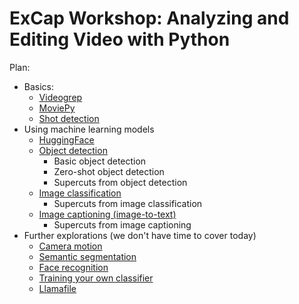 # ExCap Workshop: Analyzing and Editing Video with Python

Plan:

- Basics:
    - [Videogrep](https://antiboredom.github.io/videogrep/)
    - [MoviePy](https://zulko.github.io/moviepy/)
    - [Shot detection](https://www.scenedetect.com/)
- Using machine learning models
    - [HuggingFace](https://huggingface.co/models)
    - [Object detection](https://huggingface.co/models?pipeline_tag=object-detection&sort=trending)
        - Basic object detection
        - Zero-shot object detection
        - Supercuts from object detection
    - [Image classification](https://huggingface.co/models?pipeline_tag=image-classification&sort=trending)
        - Supercuts from image classification
    - [Image captioning (image-to-text)](https://huggingface.co/models?pipeline_tag=image-to-text&sort=trending)
        - Supercuts from image captioning
- Further explorations (we don't have time to cover today)
    - [Camera motion](https://github.com/antiboredom/camera-motion-detector)
    - [Semantic segmentation](https://huggingface.co/models?pipeline_tag=image-segmentation&sort=downloads)
    - [Face recognition](https://github.com/serengil/deepface)
    - [Training your own classifier](https://github.com/antiboredom/infinite-video-fall-2023/blob/e263612280ae238621f0b470b8b182dfb0b6e17c/06_classification/02-custom-classifiers.md)
    - [Llamafile](https://github.com/Mozilla-Ocho/llamafile)